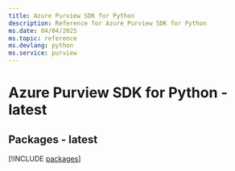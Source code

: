 ```yaml
---
title: Azure Purview SDK for Python
description: Reference for Azure Purview SDK for Python
ms.date: 04/04/2025
ms.topic: reference
ms.devlang: python
ms.service: purview
---
```

# Azure Purview SDK for Python - latest
## Packages - latest
[!INCLUDE [packages](purview-index.md)]